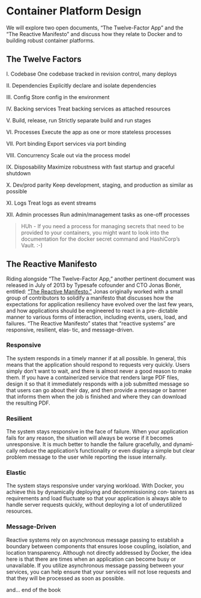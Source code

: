 # Container Platform Design

We will explore two open documents, “The Twelve-Factor App” and the “The Reactive Manifesto” and discuss how they relate to Docker and to building robust container platforms. 


## The Twelve Factors 

I. Codebase
One codebase tracked in revision control, many deploys

II. Dependencies
Explicitly declare and isolate dependencies

III. Config
Store config in the environment

IV. Backing services
Treat backing services as attached resources

V. Build, release, run
Strictly separate build and run stages

VI. Processes
Execute the app as one or more stateless processes

VII. Port binding
Export services via port binding

VIII. Concurrency
Scale out via the process model

IX. Disposability
Maximize robustness with fast startup and graceful shutdown

X. Dev/prod parity
Keep development, staging, and production as similar as possible

XI. Logs
Treat logs as event streams

XII. Admin processes
Run admin/management tasks as one-off processes


> HUh - 
If you need a process for managing secrets that need to be provided to your containers, you might want to look into the documentation for the docker secret command and HashiCorp’s Vault. :-) 

## The Reactive Manifesto
Riding alongside “The Twelve-Factor App,” another pertinent document was released in July of 2013 by Typesafe cofounder and CTO Jonas Bonér, entitled: [“The Reactive Manifesto.”](https://www.reactivemanifesto.org/)  Jonas originally worked with a small group of contributors to solidify a manifesto that discusses how the expectations for application resiliency have evolved over the last few years, and how applications should be engineered to react in a pre‐ dictable manner to various forms of interaction, including events, users, load, and failures.
“The Reactive Manifesto” states that “reactive systems” are responsive, resilient, elas‐ tic, and message-driven.

### Responsive
The system responds in a timely manner if at all possible.
In general, this means that the application should respond to requests very quickly. Users simply don’t want to wait, and there is almost never a good reason to make them. If you have a containerized service that renders large PDF files, design it so that it immediately responds with a job submitted message so that users can go about their day, and then provide a message or banner that informs them when the job is finished and where they can download the resulting PDF.

### Resilient
The system stays responsive in the face of failure.
When your application fails for any reason, the situation will always be worse if it becomes unresponsive. It is much better to handle the failure gracefully, and dynami‐ cally reduce the application’s functionality or even display a simple but clear problem message to the user while reporting the issue internally.

### Elastic
The system stays responsive under varying workload.
With Docker, you achieve this by dynamically deploying and decommissioning con‐ tainers as requirements and load fluctuate so that your application is always able to handle server requests quickly, without deploying a lot of underutilized resources.

### Message-Driven
Reactive systems rely on asynchronous message passing to establish a boundary between components that ensures loose coupling, isolation, and location transparency.
Although not directly addressed by Docker, the idea here is that there are times when an application can become busy or unavailable. If you utilize asynchronous message passing between your services, you can help ensure that your services will not lose requests and that they will be processed as soon as possible.



and... end of the book
